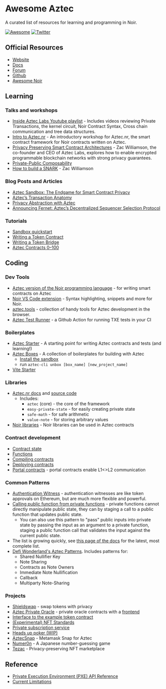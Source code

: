 # Awesome Aztec

A curated list of resources for learning and programming in Noir.

[![Awesome](https://awesome.re/badge-flat.svg)](https://awesome.re)
[![Twitter](https://img.shields.io/twitter/url/https/twitter.com/aztecnetwork.svg?style=social&label=Follow%20%40aztecnetwork)](https://twitter.com/aztecnetwork)

## Official Resources

- [Website](https://aztec.network/)
- [Docs](https://docs.aztec.network/)
- [Forum](https://discourse.aztec.network/)
- [Github](https://github.com/AztecProtocol)
- [Awesome Noir](https://github.com/noir-lang/awesome-noir/tree/main#benchmarks)

## Learning

### Talks and workshops

- [Inside Aztec Labs Youtube playlist](https://www.youtube.com/playlist?list=PLabpoAlaCBY2-sW1C8UDo16SRaMNFrnt1) - Includes videos reviewing Private Transactions, the kernel circuit, Noir Contract Syntax, Cross chain communication and tree data structures.
- [Intro to Aztec.nr](https://www.youtube.com/watch?v=58YWjQe6Cqs&list=PLabpoAlaCBY0XuHR5q3jKqKGYWbP4fDeU) - An introductory workshop for Aztec.nr, the smart contract framework for Noir contracts written on Aztec.
- [Privacy Preserving Smart Contract Architectures](https://www.youtube.com/watch?v=09nDPDN1ORA) - Zac Williamson, the co-founder and CEO of Aztec Labs, explores how to enable encrypted programmable blockchain networks with strong privacy guarantees. 
- [Private-Public Composability](https://www.youtube.com/watch?v=7Oc0tjdbi70&t=17723s)
- [How to build a SNARK](https://www.youtube.com/watch?v=j6wlamEPKlE) - Zac Williamson

### Blog Posts and Articles

- [Aztec Sandbox: The Endgame for Smart Contract Privacy](https://aztec.network/blog/announcing-aztec-sandbox-the-endgame-for-smart-contract-privacy/)
- [Aztec’s Transaction Anatomy](https://aztec.network/blog/aztecs-transaction-anatomy/)
- [Privacy Abstraction with Aztec](https://aztec.network/blog/privacy-abstraction-with-aztec/)
- [Announcing Fernet: Aztec’s Decentralized Sequencer Selection Protocol](https://medium.com/aztec-protocol/announcing-fernet-aztecs-decentralized-sequencer-selection-protocol-dd06194d572f)

### Tutorials

- [Sandbox quickstart](https://docs.aztec.network/getting_started)
- [Writing a Token Contract](https://docs.aztec.network/tutorials/contract_tutorials/token_contract)
- [Writing a Token Bridge](https://docs.aztec.network/developers/tutorials/codealong/contract_tutorials/token_bridge)
- [Aztec Contracts 0–100](https://medium.com/@niallinio/aztec-contracts-0-100-905fe41bf998)

## Coding

### Dev Tools

- [Aztec version of the Noir programming language](https://docs.aztec.network/guides/smart_contracts/writing_contracts/initializers) - for writing smart contracts on Aztec
- [Noir VS Code extension](https://marketplace.visualstudio.com/items?itemName=noir-lang.vscode-noir) - Syntax highlighting, snippets and more for Noir.
- [aztec.tools](https://aztec.tools) - collection of handy tools for Aztec development in the browser.
- [Aztec Test Runner](https://github.com/marketplace/actions/aztec-test-runner) - a Github Action for running TXE tests in your CI

### Boilerplates

- [Aztec Starter](https://github.com/AztecProtocol/aztec-starter) - A starting point for writing Aztec contracts and tests (and learning!)
- [Aztec Boxes](https://github.com/AztecProtocol/aztec-packages/tree/master/boxes) - A collection of boilerplates for building with Aztec
  - [Install the sandbox](https://docs.aztec.network/reference/sandbox_reference/sandbox-reference)
  - run `aztec-cli unbox [box_name] [new_project_name]`
- [Vite Starter](https://github.com/puzzlehq/aztec-sandbox-vite-starter)

### Libraries

- [Aztec.nr docs](https://docs.aztec.network/guides/smart_contracts/writing_contracts/initializers) and [source code](https://github.com/AztecProtocol/aztec-packages/tree/master/noir-projects/aztec-nr)
  - Includes:
    - `aztec` (core) - the core of the framework
    - `easy-private-state` - for easily creating private state
    - `safe-math` - for safe arithmetic
    - `value-note` - for storing arbitrary values
- [Noir libraries](https://github.com/noir-lang/awesome-noir/blob/main/README.md#libraries) - Noir libraries can be used in Aztec contracts

### Contract development

- [Contract state](https://docs.aztec.network/developers/reference/smart_contract_reference/storage/private_state)
- [Functions](https://docs.aztec.network/aztec/smart_contracts/functions)
- [Compiling contracts](https://docs.aztec.network/developers/guides/smart_contracts/how_to_compile_contract)
- [Deploying contracts](https://docs.aztec.network/developers/guides/smart_contracts/how_to_deploy_contract)
- [Portal contracts](https://docs.aztec.network/aztec/concepts/communication/portals) - portal contracts enable L1<>L2 communication

### Common Patterns

- [Authentication Witness](https://docs.aztec.network/guides/developer_guides/smart_contracts/writing_contracts/authwit) - authentication witnesses are like token approvals on Ethereum, but are much more flexible and powerful.
- [Calling public function from private functions](https://docs.aztec.network/developers/guides/smart_contracts/writing_contracts/common_patterns#writing-public-storage-from-private) - private functions cannot directly manipulate public state, they can by staging a call to a public function that updates public state.
  - You can also use this pattern to "pass" public inputs into private state by passing the input as an argument to a private function, staging a public function call that validates the input against the current public state.
- The list is growing quickly, see [this page of the docs](https://docs.aztec.network/guides/developer_guides/smart_contracts/writing_contracts/common_patterns) for the latest, most complete list.
- [Defi Wonderland's Aztec Patterns](https://github.com/defi-wonderland/aztec-patterns/tree/dev). Includes patterns for:
  - Shared Nullifier Key
  - Note Sharing
  - Contracts as Note Owners
  - Immediate Note Nullification
  - Callback
  - Multiparty Note-Sharing

### Projects

- [Shieldswap](https://app.shieldswap.org/) - swap tokens with privacy
- [Aztec Private Oracle](https://github.com/defi-wonderland/aztec-private-oracle) - private oracle contracts with a [frontend](https://github.com/defi-wonderland/aztec-private-oracle-app)
- [Interface to the example token contract](https://github.com/defi-wonderland/aztec-token)
- [(Experimental) NFT Standards](https://github.com/resurgencelabs/nft_standards)
- [Private subscription service](https://github.com/resurgencelabs/ikigai_backend)
- [Heads up poker (WIP)](https://github.com/zobront/aztec-poker/)
- [AztecSnap](https://github.com/porco-rosso-j/aztec-snap) - Metamask Snap for Aztec
- [Numer0n](https://github.com/porco-rosso-j/aztec-numer0n) - A Japanese number-guessing game
- [Tezac](https://github.com/0xandee/tezac/) - Privacy-preserving NFT marketplace

## Reference

- [Private Execution Environment (PXE) API Reference](https://docs.aztec.network/reference/developer_references/aztecjs/pxe/interfaces/PXE)
- [Current Limitations](https://docs.aztec.network/reference/developer_references/limitations)
